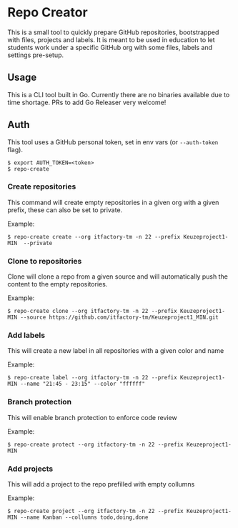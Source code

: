 Repo Creator
============

This is a small tool to quickly prepare GitHub repositories, bootstrapped with files, projects and labels.
It is meant to be used in education to let students work under a specific GitHub org with some files, labels and settings pre-setup.

## Usage
This is a CLI tool built in Go. Currently there are no binaries available due to time shortage. PRs to add Go Releaser very welcome!

## Auth
This tool uses a GitHub personal token, set in env vars (or `--auth-token` flag).
```console
$ export AUTH_TOKEN=<token>
$ repo-create
```

### Create repositories
This command will create empty repositories in a given org with a given prefix, these can also be set to private.

Example:
```console
$ repo-create create --org itfactory-tm -n 22 --prefix Keuzeproject1-MIN  --private
```

### Clone to repositories
Clone will clone a repo from a given source and will automatically push the content to the empty repositories.

Example:
```console
$ repo-create clone --org itfactory-tm -n 22 --prefix Keuzeproject1-MIN --source https://github.com/itfactory-tm/Keuzeproject1_MIN.git
```

### Add labels
This will create a new label in all repositories with a given color and name

Example:
```console
$ repo-create label --org itfactory-tm -n 22 --prefix Keuzeproject1-MIN --name "21:45 - 23:15" --color "ffffff"
```

### Branch protection
This will enable branch protection to enforce code review

Example:
```console
$ repo-create protect --org itfactory-tm -n 22 --prefix Keuzeproject1-MIN
```

### Add projects
This will add a project to the repo prefilled with empty collumns

Example:
```console
$ repo-create project --org itfactory-tm -n 22 --prefix Keuzeproject1-MIN --name Kanban --collumns todo,doing,done
```
